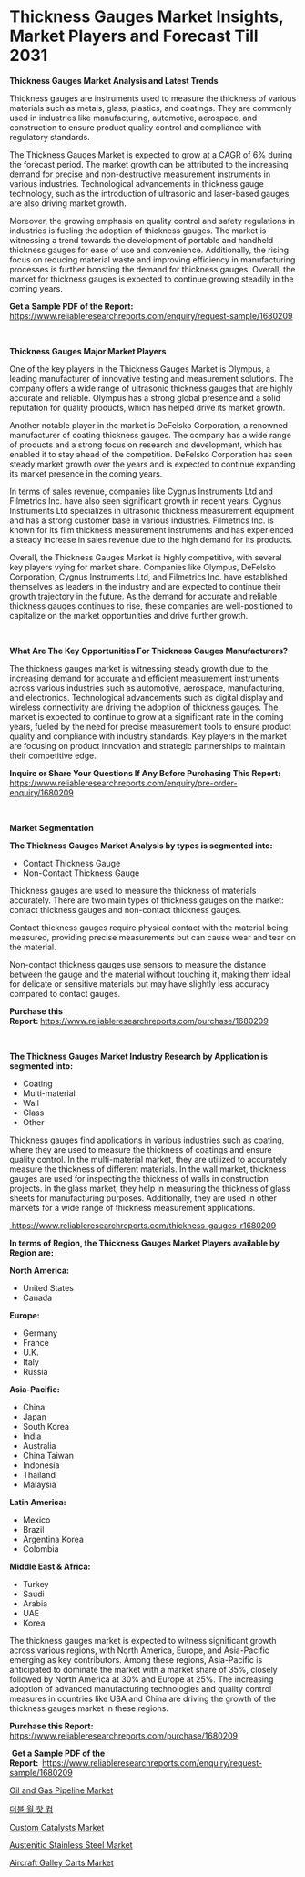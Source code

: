 <p><h1>Thickness Gauges Market Insights, Market Players and Forecast Till 2031</h1></p><p><strong>Thickness Gauges Market Analysis and Latest Trends</strong></p>
<p><p>Thickness gauges are instruments used to measure the thickness of various materials such as metals, glass, plastics, and coatings. They are commonly used in industries like manufacturing, automotive, aerospace, and construction to ensure product quality control and compliance with regulatory standards. </p><p>The Thickness Gauges Market is expected to grow at a CAGR of 6% during the forecast period. The market growth can be attributed to the increasing demand for precise and non-destructive measurement instruments in various industries. Technological advancements in thickness gauge technology, such as the introduction of ultrasonic and laser-based gauges, are also driving market growth. </p><p>Moreover, the growing emphasis on quality control and safety regulations in industries is fueling the adoption of thickness gauges. The market is witnessing a trend towards the development of portable and handheld thickness gauges for ease of use and convenience. Additionally, the rising focus on reducing material waste and improving efficiency in manufacturing processes is further boosting the demand for thickness gauges. Overall, the market for thickness gauges is expected to continue growing steadily in the coming years.</p></p>
<p><strong>Get a Sample PDF of the Report:&nbsp;</strong> <a href="https://www.reliableresearchreports.com/enquiry/request-sample/1680209">https://www.reliableresearchreports.com/enquiry/request-sample/1680209</a></p>
<p>&nbsp;</p>
<p><strong>Thickness Gauges Major Market Players</strong></p>
<p><p>One of the key players in the Thickness Gauges Market is Olympus, a leading manufacturer of innovative testing and measurement solutions. The company offers a wide range of ultrasonic thickness gauges that are highly accurate and reliable. Olympus has a strong global presence and a solid reputation for quality products, which has helped drive its market growth.</p><p>Another notable player in the market is DeFelsko Corporation, a renowned manufacturer of coating thickness gauges. The company has a wide range of products and a strong focus on research and development, which has enabled it to stay ahead of the competition. DeFelsko Corporation has seen steady market growth over the years and is expected to continue expanding its market presence in the coming years.</p><p>In terms of sales revenue, companies like Cygnus Instruments Ltd and Filmetrics Inc. have also seen significant growth in recent years. Cygnus Instruments Ltd specializes in ultrasonic thickness measurement equipment and has a strong customer base in various industries. Filmetrics Inc. is known for its film thickness measurement instruments and has experienced a steady increase in sales revenue due to the high demand for its products.</p><p>Overall, the Thickness Gauges Market is highly competitive, with several key players vying for market share. Companies like Olympus, DeFelsko Corporation, Cygnus Instruments Ltd, and Filmetrics Inc. have established themselves as leaders in the industry and are expected to continue their growth trajectory in the future. As the demand for accurate and reliable thickness gauges continues to rise, these companies are well-positioned to capitalize on the market opportunities and drive further growth.</p></p>
<p>&nbsp;</p>
<p><strong>What Are The Key Opportunities For Thickness Gauges Manufacturers?</strong></p>
<p><p>The thickness gauges market is witnessing steady growth due to the increasing demand for accurate and efficient measurement instruments across various industries such as automotive, aerospace, manufacturing, and electronics. Technological advancements such as digital display and wireless connectivity are driving the adoption of thickness gauges. The market is expected to continue to grow at a significant rate in the coming years, fueled by the need for precise measurement tools to ensure product quality and compliance with industry standards. Key players in the market are focusing on product innovation and strategic partnerships to maintain their competitive edge.</p></p>
<p><strong>Inquire or Share Your Questions If Any Before Purchasing This Report:</strong> <a href="https://www.reliableresearchreports.com/enquiry/pre-order-enquiry/1680209">https://www.reliableresearchreports.com/enquiry/pre-order-enquiry/1680209</a></p>
<p>&nbsp;</p>
<p><strong>Market Segmentation</strong></p>
<p><strong>The Thickness Gauges Market Analysis by types is segmented into:</strong></p>
<p><ul><li>Contact Thickness Gauge</li><li>Non-Contact Thickness Gauge</li></ul></p>
<p><p>Thickness gauges are used to measure the thickness of materials accurately. There are two main types of thickness gauges on the market: contact thickness gauges and non-contact thickness gauges. </p><p>Contact thickness gauges require physical contact with the material being measured, providing precise measurements but can cause wear and tear on the material. </p><p>Non-contact thickness gauges use sensors to measure the distance between the gauge and the material without touching it, making them ideal for delicate or sensitive materials but may have slightly less accuracy compared to contact gauges.</p></p>
<p><strong>Purchase this Report:&nbsp;</strong><a href="https://www.reliableresearchreports.com/purchase/1680209">https://www.reliableresearchreports.com/purchase/1680209</a></p>
<p>&nbsp;</p>
<p><strong>The Thickness Gauges Market Industry Research by Application is segmented into:</strong></p>
<p><ul><li>Coating</li><li>Multi-material</li><li>Wall</li><li>Glass</li><li>Other</li></ul></p>
<p><p>Thickness gauges find applications in various industries such as coating, where they are used to measure the thickness of coatings and ensure quality control. In the multi-material market, they are utilized to accurately measure the thickness of different materials. In the wall market, thickness gauges are used for inspecting the thickness of walls in construction projects. In the glass market, they help in measuring the thickness of glass sheets for manufacturing purposes. Additionally, they are used in other markets for a wide range of thickness measurement applications.</p></p>
<p><a href="https://www.reliableresearchreports.com/thickness-gauges-r1680209">&nbsp;https://www.reliableresearchreports.com/thickness-gauges-r1680209</a></p>
<p><strong>In terms of Region, the Thickness Gauges Market Players available by Region are:</strong></p>
<p>
    <p> <strong> North America: </strong>
        <ul>
            <li>United States</li>
            <li>Canada</li>
        </ul>
        </p> 
    <p> <strong> Europe: </strong>
        <ul>
            <li>Germany</li>
            <li>France</li>
            <li>U.K.</li>
            <li>Italy</li>
            <li>Russia</li>
        </ul>
        </p> 
    <p> <strong> Asia-Pacific: </strong>
        <ul>
            <li>China</li>
            <li>Japan</li>
            <li>South Korea</li>
            <li>India</li>
            <li>Australia</li>
            <li>China Taiwan</li>
            <li>Indonesia</li>
            <li>Thailand</li>
            <li>Malaysia</li>
        </ul>
        </p> 
    <p> <strong> Latin America: </strong>
        <ul>
            <li>Mexico</li>
            <li>Brazil</li>
            <li>Argentina Korea</li>
            <li>Colombia</li>
        </ul>
        </p> 
    <p> <strong> Middle East & Africa: </strong>
        <ul>
            <li>Turkey</li>
            <li>Saudi</li>
            <li>Arabia</li>
            <li>UAE</li>
            <li>Korea</li>
        </ul>
    </p>
    </p>
<p><p>The thickness gauges market is expected to witness significant growth across various regions, with North America, Europe, and Asia-Pacific emerging as key contributors. Among these regions, Asia-Pacific is anticipated to dominate the market with a market share of 35%, closely followed by North America at 30% and Europe at 25%. The increasing adoption of advanced manufacturing technologies and quality control measures in countries like USA and China are driving the growth of the thickness gauges market in these regions.</p></p>
<p><strong>Purchase this Report: </strong><a href="https://www.reliableresearchreports.com/purchase/1680209">https://www.reliableresearchreports.com/purchase/1680209</a></p>
<p>&nbsp;<strong>Get a Sample PDF of the Report:&nbsp;&nbsp;</strong><a href="https://www.reliableresearchreports.com/enquiry/request-sample/1680209">https://www.reliableresearchreports.com/enquiry/request-sample/1680209</a></p>
<p><strong></strong></p>
<p><p><a href="https://github.com/redneck06/Market-Research-Report-List-3/blob/main/oil-and-gas-pipeline-market.md">Oil and Gas Pipeline Market</a></p><p><a href="https://github.com/wallacBahrtyinger567686/Market-Research-Report-List-1/blob/main/903696730561.md">더블 월 핫 컵</a></p><p><a href="https://issuu.com/reportprime-2/docs/custom-catalysts-market-size-2030.pptx">Custom Catalysts Market</a></p><p><a href="https://issuu.com/reportprime-2/docs/austenitic-stainless-steel-market-size-2030.pptx">Austenitic Stainless Steel Market</a></p><p><a href="https://github.com/peachesmcdowel1/Market-Research-Report-List-2/blob/main/aircraft-galley-carts-market.md">Aircraft Galley Carts Market</a></p></p>